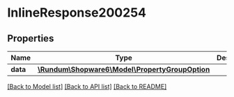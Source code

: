 # InlineResponse200254

## Properties
Name | Type | Description | Notes
------------ | ------------- | ------------- | -------------
**data** | [**\Rundum\Shopware6\Model\PropertyGroupOption**](PropertyGroupOption.md) |  | [optional] 

[[Back to Model list]](../../README.md#documentation-for-models) [[Back to API list]](../../README.md#documentation-for-api-endpoints) [[Back to README]](../../README.md)

